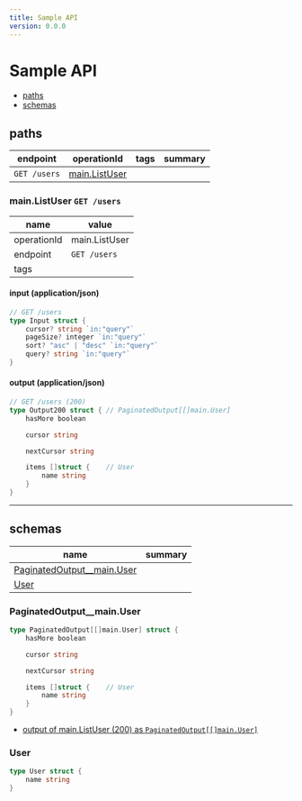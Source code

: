 ```yaml
---
title: Sample API
version: 0.0.0
---
```


# Sample API



- [paths](#paths)
- [schemas](#schemas)

## paths

| endpoint | operationId | tags | summary |
| --- | --- | --- | --- |
| `GET /users` | [main.ListUser](#mainlistuser-get-users)  |  |  |


### main.ListUser `GET /users`



| name | value |
| --- | --- |
| operationId | main.ListUser |
| endpoint | `GET /users` |
| tags |  |


#### input (application/json)

```go
// GET /users
type Input struct {
	cursor? string `in:"query"`
	pageSize? integer `in:"query"`
	sort? "asc" | "desc" `in:"query"`
	query? string `in:"query"`
}
```

#### output (application/json)

```go
// GET /users (200)
type Output200 struct {	// PaginatedOutput[[]main.User]
	hasMore boolean

	cursor string

	nextCursor string

	items []struct {	// User
		name string
	}
}
```





----------------------------------------

## schemas

| name | summary |
| --- | --- |
| [PaginatedOutput__main.User](#paginatedoutput__mainuser) |  |
| [User](#user) |  |



### PaginatedOutput__main.User

```go
type PaginatedOutput[[]main.User] struct {
	hasMore boolean

	cursor string

	nextCursor string

	items []struct {	// User
		name string
	}
}
```

- [output of main.ListUser (200) as `PaginatedOutput[[]main.User]`](#mainlistuser-get-users)

### User

```go
type User struct {
	name string
}
```
